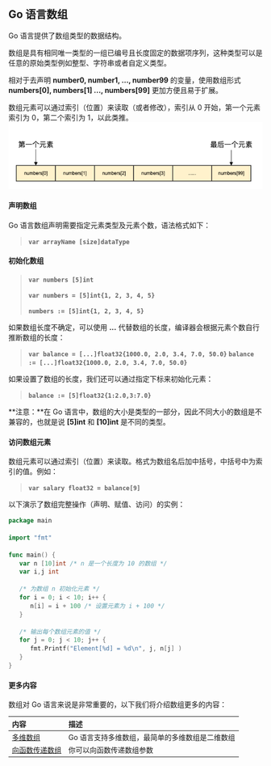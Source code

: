 ## Go 语言数组

Go 语言提供了数组类型的数据结构。

数组是具有相同唯一类型的一组已编号且长度固定的数据项序列，这种类型可以是任意的原始类型例如整型、字符串或者自定义类型。

相对于去声明 **number0, number1, ..., number99** 的变量，使用数组形式 **numbers[0], numbers[1] ..., numbers[99]** 更加方便且易于扩展。

数组元素可以通过索引（位置）来读取（或者修改），索引从 0 开始，第一个元素索引为 0，第二个索引为 1，以此类推。
<img src=".12、Go语言数组.assets/goarray.png" alt="img"  />

#### 声明数组

Go 语言数组声明需要指定元素类型及元素个数，语法格式如下：

> **`var arrayName [size]dataType`**

#### 初始化数组

> **`var numbers [5]int`**
>
> **`var numbers = [5]int{1, 2, 3, 4, 5}`**
>
> **`numbers := [5]int{1, 2, 3, 4, 5}`**

如果数组长度不确定，可以使用 **...** 代替数组的长度，编译器会根据元素个数自行推断数组的长度：

> **`var balance = [...]float32{1000.0, 2.0, 3.4, 7.0, 50.0}`
> `balance := [...]float32{1000.0, 2.0, 3.4, 7.0, 50.0}`**

如果设置了数组的长度，我们还可以通过指定下标来初始化元素：

> **`balance := [5]float32{1:2.0,3:7.0}`**

**注意：**在 Go 语言中，数组的大小是类型的一部分，因此不同大小的数组是不兼容的，也就是说 **[5]int** 和 **[10]int** 是不同的类型。

#### 访问数组元素

数组元素可以通过索引（位置）来读取。格式为数组名后加中括号，中括号中为索引的值。例如：

> **`var salary float32 = balance[9]`**

以下演示了数组完整操作（声明、赋值、访问）的实例：

```go
package main

import "fmt"

func main() {
   var n [10]int /* n 是一个长度为 10 的数组 */
   var i,j int

   /* 为数组 n 初始化元素 */        
   for i = 0; i < 10; i++ {
      n[i] = i + 100 /* 设置元素为 i + 100 */
   }

   /* 输出每个数组元素的值 */
   for j = 0; j < 10; j++ {
      fmt.Printf("Element[%d] = %d\n", j, n[j] )
   }
}
```

#### 更多内容

数组对 Go 语言来说是非常重要的，以下我们将介绍数组更多的内容：

| 内容                                                         | 描述                                            |
| :----------------------------------------------------------- | :---------------------------------------------- |
| [多维数组](https://www.runoob.com/go/go-multi-dimensional-arrays.html) | Go 语言支持多维数组，最简单的多维数组是二维数组 |
| [向函数传递数组](https://www.runoob.com/go/go-passing-arrays-to-functions.html) | 你可以向函数传递数组参数                        |